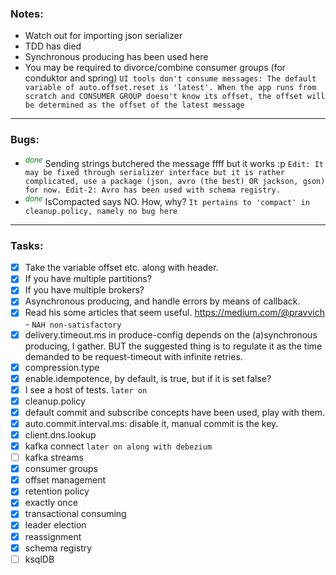 <h3>Notes:</h3>

- Watch out for importing json serializer
- TDD has died
- Synchronous producing has been used here
- You may be required to divorce/combine consumer groups (for conduktor and spring) `UI tools don't consume messages: The default variable of auto.offset.reset is 'latest'. When the app runs from scratch and CONSUMER GROUP doesn't know its offset, the offset will be determined as the offset of the latest message`
---

<h3>Bugs:</h3>

- <font color="green"><sup>*done*</sup></font> Sending strings butchered the message ffff but it works :p
 `Edit: It may be fixed through serializer interface but it is rather complicated, use a package (json, avro (the best) OR jackson, gson) for now. Edit-2: Avro has been used with schema registry.`
- <font color="green"><sup>*done*</sup></font> IsCompacted says NO. How, why? `It pertains to 'compact' in cleanup.policy, namely no bug here`
---

<h3>Tasks:</h3>

- [X] Take the variable offset etc. along with header.
- [X] If you have multiple partitions?
- [X] If you have multiple brokers?
- [X] Asynchronous producing, and handle errors by means of callback.
- [X] Read his some articles that seem useful. https://medium.com/@pravvich - `NAH non-satisfactory`
- [X] delivery.timeout.ms in produce-config depends on the (a)synchronous producing, I gather. BUT the suggested thing is to regulate it as the time demanded to be request-timeout with infinite retries. 
- [X] compression.type
- [X] enable.idempotence, by default, is true, but if it is set false?
- [X] I see a host of tests. `later on`
- [X] cleanup.policy
- [X] default commit and subscribe concepts have been used, play with them.
- [X] auto.commit.interval.ms: disable it, manual commit is the key.
- [X] client.dns.lookup
- [X] kafka connect `later on along with debezium`
- [ ] kafka streams
- [X] consumer groups
- [X] offset management
- [X] retention policy
- [X] exactly once
- [X] transactional consuming
- [X] leader election
- [X] reassignment
- [X] schema registry
- [ ] ksqlDB
